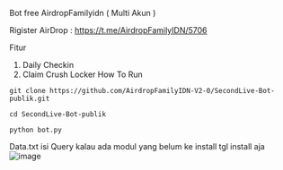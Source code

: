 Bot free AirdropFamilyidn ( Multi Akun )

Rigister AirDrop : https://t.me/AirdropFamilyIDN/5706

Fitur 
1. Daily Checkin
2. Claim Crush Locker
How To Run 

```
git clone https://github.com/AirdropFamilyIDN-V2-0/SecondLive-Bot-publik.git
```
```
cd SecondLive-Bot-publik
```
```
python bot.py
```

Data.txt isi Query 
kalau ada modul yang belum ke install tgl install aja
![image](https://github.com/user-attachments/assets/45932f9f-40f8-4c13-86b2-336cf04047a0)

